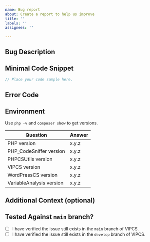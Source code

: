 ```yaml
---
name: Bug report
about: Create a report to help us improve
title: ''
labels: ''
assignees: ''

---
```


<!-- ATTENTION: :wave: Just a quick reminder that this is a public repo. Please don't include any internal links or sensitive data (like PII, private code, client names, site URLs, etc. If you're not sure if something is safe to share, please just ask! -->


<!-- Before requesting this, consider if this bug is specific to sniffs in VIPCS, or whether the source of the bug is in the WordPress Coding Standards: https://github.com/WordPress-Coding-Standards/WordPress-Coding-Standards/ -->

## Bug Description

<!--
Please provide a clear and concise description of what the bug is.
 What did you expect to happen? What actually happened?
 For bugs with fixers: How the code was fixed? How did you expect the code to be fixed?
-->

## Minimal Code Snippet

<!-- Please provide example code that demonstrates the issue. Do NOT paste screenshots of code! -->

```php
// Place your code sample here.
```

## Error Code

<!--
The error code for the sniff that is (or should be) being triggered (you
can see the sniff error codes by running `phpcs` with the `-s` flag).
e.g. `WordPressVIPMinimum.PHP.NoSilencedErrors.Discouraged`
-->

## Environment

Use `php -v` and `composer show` to get versions.

| Question                 | Answer
| ------------------------ | -------
| PHP version              | x.y.z
| PHP_CodeSniffer version  | x.y.z
| PHPCSUtils version       | x.y.z
| VIPCS version            | x.y.z
| WordPressCS version      | x.y.z
| VariableAnalysis version | x.y.z

## Additional Context (optional)

<!-- Add any other context about the problem here. -->

## Tested Against `main` branch?

- [ ] I have verified the issue still exists in the `main` branch of VIPCS.
- [ ] I have verified the issue still exists in the `develop` branch of VIPCS.
